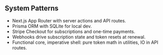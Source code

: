 ## System Patterns

- Next.js App Router with server actions and API routes.
- Prisma ORM with SQLite for local dev.
- Stripe Checkout for subscriptions and one-time payments.
- Webhooks drive subscription state and token resets at renewal.
- Functional core, imperative shell: pure token math in utilities, IO in API routes.


